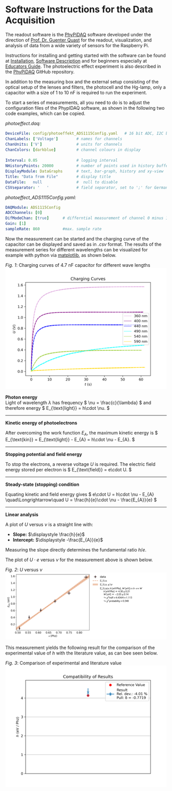 # Software Instructions for the Data Acquisition

The readout software is the [PhyPiDAQ](https://github.com/PhyPiDAQ) software developed under the direction of [Prof. Dr. Guenter Quast](https://www.physik.kit.edu/personen_268.php) for the readout, visualization, and analysis of data from a wide variety of sensors for the Raspberry Pi.

Instructions for installing and getting started with the software can be found at [Installation](https://github.com/PhyPiDAQ/PhyPiDAQ), [Software Description](https://github.com/PhyPiDAQ/PhyPiDAQ/blob/main/docs/Documentation_en.md) and for beginners especially at [Educators Guide](https://github.com/PhyPiDAQ/EducatorsGuide/blob/main/EducatorsGuide.md). The photoelectric effect experiment is also described in the [PhyPiDAQ](https://github.com/PhyPiDAQ/EducatorsGuide/blob/main/experiments/photoeffect.md) GitHub repository.

In addition to the measuring box and the external setup consisting of the optical setup of the lenses and filters, the photocell and the Hg-lamp, only a capacitor with a size of 1 to 10 nF is required to run the experiment.

To start a series of measurements, all you need to do is to adjust the configuration files of the PhypIDAQ software, as shown in the following two code examples, which can be copied.

*photoeffect.daq:*

```yaml
DeviceFile: config/photoeffekt_ADS1115Config.yaml   # 16 bit ADC, I2C bus
ChanLabels: ['Voltage']        # names for channels 
ChanUnits: ['V']               # units for channels 
ChanColors: [darkblue]         # channel colours in display

Interval: 0.05                 # logging interval  
NHistoryPoints: 20000          # number of points used in history buffer, time=NHistoryPoints*Interval = 2000*0.05 = 100 seconds
DisplayModule: DataGraphs      # text, bar-graph, history and xy-view
Title: "Data from File"        # display title
DataFile:   null               #  null to disable 
CSVseparator: '   '            # field separator, set to ';' for German Excel   
```

*photoeffect_ADS1115Config.yaml:*

```yaml
DAQModule: ADS1115Config  
ADCChannels: [0]
DifModeChan: [true]      # differntial measurement of channel 0 minus 1
Gain: [1]
sampleRate: 860          #max. sample rate
```
Now the measurement can be started and the charging curve of the capacitor can be displayed and saved as in *.csv* format. The results of the measurement series for different wavelengths can be visualized for example with python via [matplotlib](https://matplotlib.org/), as shown below.

*Fig. 1*: Charging curves of 4.7 nF capacitor for different wave lengths  
                    ![Figure 1](images/curves.png)

**Photon energy**  
Light of wavelength $\lambda$ has frequency
$
\nu = \frac{c}{\lambda}
$
and therefore energy
$
E_{\text{light}} = h\cdot \nu.
$

---

**Kinetic energy of photoelectrons**  

After overcoming the work function $E_{A}$, the maximum kinetic energy is
$
E_{\text{kin}} = E_{\text{light}} - E_{A} = h\cdot \nu - E_{A}.
$


---

**Stopping potential and field energy**  

To stop the electrons, a reverse voltage $U$ is required. The electric field energy stored per electron is
$
E_{\text{field}} = e\cdot U.
$

---

**Steady-state (stopping) condition**  

Equating kinetic and field energy gives
$
e\cdot U = h\cdot \nu - E_{A}
\quad\Longrightarrow\quad
U = \frac{h}{e}\cdot \nu - \frac{E_{A}}{e}
$

---

**Linear analysis**  

A plot of $U$ versus $\nu$ is a straight line with:  

- **Slope:** $\displaystyle \frac{h}{e}$  
- **Intercept:** $\displaystyle -\frac{E_{A}}{e}$  

Measuring the slope directly determines the fundamental ratio $h/e$.

The plot of  $U\cdot e$ versus $\nu$ for the measurement above is shown below.

*Fig. 2*:   $U$ versus $\nu$
                    ![Figure 1](images/h.png)

This measurement yields the following result for the comparison of the experimental value of $h$ with the literature value, as can bee seen below.

*Fig. 3*: Comparison of experimental and literature value
                    ![Figure 1](images/h_comp.png)